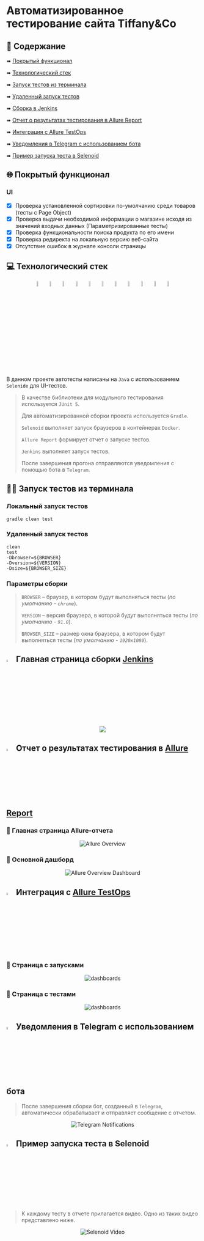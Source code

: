 # Автоматизированное тестирование сайта Tiffany&Co

## :page_with_curl:    Содержание

➠ [Покрытый функционал](#globe_with_meridians-покрытый-функционал)

➠ [Технологический стек](#computer-технологический-стек)

➠ [Запуск тестов из терминала](#technologist-запуск-тестов-из-терминала)

➠ [Удаленный запуск тестов](#удаленный-запуск-тестов)

➠ [Сборка в Jenkins](#-главная-страница-сборки-Jenkins)

➠ [Отчет о результатах тестирования в Allure Report](#-отчет-о-результатах-тестирования-в-allure-report)

➠ [Интеграция с Allure TestOps](#-интеграция-с-allure-testops)

➠ [Уведомления в Telegram с использованием бота](#-уведомления-в-telegram-с-использованием-бота)

➠ [Пример запуска теста в Selenoid](#-пример-запуска-теста-в-selenoid)

## <a name="globe_with_meridians-покрытый-функционал"></a>:globe_with_meridians: Покрытый функционал

### UI
- [x] Проверка установленной сортировки по-умолчанию среди товаров (тесты с Page Object)
- [x] Проверка выдачи необходимой информации о магазине исходя из значений входных данных (Параметризированные тесты)
- [x] Проверка функциональности поиска продукта по его имени
- [x] Проверка редиректа на локальную версию веб-сайта
- [x] Отсутствие ошибок в журнале консоли страницы

## :computer: Технологический стек

<p align="center">
<img width="6%" title="IntelliJ IDEA" src="images/logo/Intelij_IDEA.svg">
<img width="6%" title="Java" src="images/logo/Java.svg">
<img width="6%" title="Gradle" src="images/logo/Gradle.svg">
<img width="6%" title="JUnit5" src="images/logo/JUnit5.svg">
<img width="6%" title="Selenide" src="images/logo/Selenide.svg">
<img width="6%" title="Selenoid" src="images/logo/Selenoid.svg">
<img width="6%" title="Allure Report" src="images/logo/Allure_Report.svg">
<img width="6%" title="Allure TestOps" src="images/logo/Allure_TO.svg">
<img width="6%" title="Jenkins" src="images/logo/Jenkins.svg">
<img width="6%" title="GitHub" src="images/logo/GitHub.svg">
<img width="6%" title="Telegram" src="images/logo/Telegram.svg">
</p>

В данном проекте автотесты написаны на <code>Java</code> с использованием <code>Selenide</code> для UI-тестов.

> В качестве библиотеки для модульного тестирования используется <code>JUnit 5</code>.
>
> Для автоматизированной сборки проекта используется <code>Gradle</code>.
>
> <code>Selenoid</code> выполняет запуск браузеров в контейнерах <code>Docker</code>.
>
> <code>Allure Report</code> формирует отчет о запуске тестов.
>
> <code>Jenkins</code> выполняет запуск тестов.
>
> После завершения прогона отправляются уведомления с помощью бота в <code>Telegram</code>.

## :technologist: Запуск тестов из терминала

### Локальный запуск тестов

```
gradle clean test
```

### Удаленный запуск тестов

```
clean
test
-Dbrowser=${BROWSER}
-Dversion=${VERSION}
-Dsize=${BROWSER_SIZE}
```

### Параметры сборки

> <code>BROWSER</code> – браузер, в котором будут выполняться тесты (_по умолчанию - <code>chrome</code>_).
>
> <code>VERSION</code> – версия браузера, в которой будут выполняться тесты (_по умолчанию - <code>91.0</code>_).
>
> <code>BROWSER_SIZE</code> – размер окна браузера, в котором будут выполняться тесты (_по умолчанию - <code>1920x1080</code>_).

## <img width="4%" title="Jenkins" src="images/logo/Jenkins.svg"> Главная страница сборки [Jenkins](https://jenkins.autotests.cloud/job/12-komezh-HW13)

<p align="center">
  <img src="images/screenshots/jenkins-mainpage.png">
</p>

## <img width="4%" title="Allure Report" src="images/logo/Allure_Report.svg"> Отчет о результатах тестирования в [Allure Report](https://jenkins.autotests.cloud/job/12-komezh-HW13/68/allure/)

### :pushpin: Главная страница Allure-отчета

<p align="center">
<img title="Allure Overview" src="images/screenshots/allure-report/allure-report_screenshot.png">
</p>

### :pushpin: Основной дашборд

<p align="center">
<img title="Allure Overview Dashboard" src="images/screenshots/allure-report/allure-report_dashboard.png">
</p>

## <img width="4%" title="Allure TestOPS" src="images/logo/Allure_TO.svg"> Интеграция с [Allure TestOps](https://allure.autotests.cloud/launch/14628)

### :pushpin: Страница с запусками

<p align="center">
  <img src="images/screenshots/allure-testops/testops-launches_screenshot.png" alt="dashboards">
</p>

### :pushpin: Страница с тестами

<p align="center">
  <img src="images/screenshots/allure-testops/testops-test-cases_screenshot.png" alt="dashboards">
</p>

## <img width="4%" title="Telegram" src="images/logo/Telegram.svg"> Уведомления в Telegram с использованием бота

> После завершения сборки бот, созданный в <code>Telegram</code>, автоматически обрабатывает и отправляет сообщение с отчетом.
<p align="center">
<img title="Telegram Notifications" src="images/screenshots/allure-notification.png">
</p>

## <img width="4%" title="Selenoid" src="images/logo/Selenoid.svg"> Пример запуска теста в Selenoid

> К каждому тесту в отчете прилагается видео. Одно из таких видео представлено ниже.
<p align="center">
  <img title="Selenoid Video" src="images/gif/selenoid_video.gif">
</p>